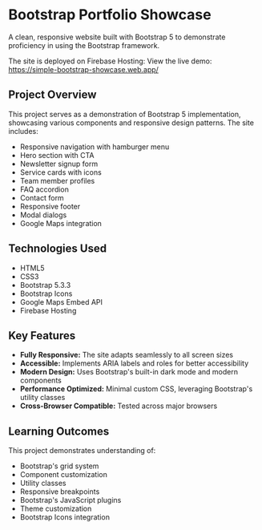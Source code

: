 # Bootstrap Portfolio Showcase

A clean, responsive website built with Bootstrap 5 to demonstrate proficiency in using the Bootstrap framework.

The site is deployed on Firebase Hosting:
View the live demo: https://simple-bootstrap-showcase.web.app/

## Project Overview

This project serves as a demonstration of Bootstrap 5 implementation, showcasing various components and responsive design patterns. The site includes:

- Responsive navigation with hamburger menu
- Hero section with CTA
- Newsletter signup form
- Service cards with icons
- Team member profiles
- FAQ accordion
- Contact form
- Responsive footer
- Modal dialogs
- Google Maps integration

## Technologies Used

- HTML5
- CSS3
- Bootstrap 5.3.3
- Bootstrap Icons
- Google Maps Embed API
- Firebase Hosting

## Key Features

- **Fully Responsive:** The site adapts seamlessly to all screen sizes
- **Accessible:** Implements ARIA labels and roles for better accessibility
- **Modern Design:** Uses Bootstrap's built-in dark mode and modern components
- **Performance Optimized:** Minimal custom CSS, leveraging Bootstrap's utility classes
- **Cross-Browser Compatible:** Tested across major browsers

## Learning Outcomes

This project demonstrates understanding of:

- Bootstrap's grid system
- Component customization
- Utility classes
- Responsive breakpoints
- Bootstrap's JavaScript plugins
- Theme customization
- Bootstrap Icons integration
